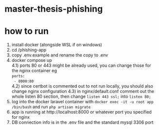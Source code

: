 # master-thesis-phishing

# how to run
1) install docker (alongside WSL if on windows)
2) cd /phishing-app
3) copy .env.example and rename the copy to .env
4) docker compose up <br />
4.1) ports 80 or 443 might be already used, you can change those for the nginx container eg <br />
    `ports:` <br />
      ` - 8000:80` <br />
4.2) since certbot is commented out to not run locally, you should also change nginx configuration
4.3) in nginx/default.conf comment out the whole listen 80 section, then change `listen 443 ssl;` into `listen 80;`
5) log into the docker laravel container with `docker exec -it -u root app /bin/bash` and run `php artisan migrate`
6) app is running at http://localhost:8000 or whatever port you specified for nginx
7) DB connection info is in the .env file and the standard mysql 3306 port
